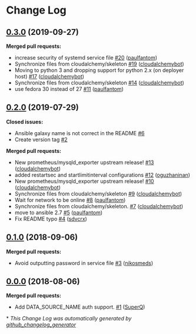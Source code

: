 # Change Log

## [0.3.0](https://galaxy.ansible.com/cloudalchemy/mysqld_exporter) (2019-09-27)
**Merged pull requests:**

- increase security of systemd service file [\#20](https://github.com/cloudalchemy/ansible-mysqld_exporter/pull/20) ([paulfantom](https://github.com/paulfantom))
- Synchronize files from cloudalchemy/skeleton [\#19](https://github.com/cloudalchemy/ansible-mysqld_exporter/pull/19) ([cloudalchemybot](https://github.com/cloudalchemybot))
- Moving to python 3 and dropping support for python 2.x \(on deployer host\) [\#17](https://github.com/cloudalchemy/ansible-mysqld_exporter/pull/17) ([cloudalchemybot](https://github.com/cloudalchemybot))
- Synchronize files from cloudalchemy/skeleton [\#14](https://github.com/cloudalchemy/ansible-mysqld_exporter/pull/14) ([cloudalchemybot](https://github.com/cloudalchemybot))
- use fedora 30 instead of 27 [\#11](https://github.com/cloudalchemy/ansible-mysqld_exporter/pull/11) ([paulfantom](https://github.com/paulfantom))

## [0.2.0](https://galaxy.ansible.com/cloudalchemy/mysqld_exporter) (2019-07-29)
**Closed issues:**

- Ansible galaxy name is not correct in the README [\#6](https://github.com/cloudalchemy/ansible-mysqld_exporter/issues/6)
- Create version tag [\#2](https://github.com/cloudalchemy/ansible-mysqld_exporter/issues/2)

**Merged pull requests:**

- New prometheus/mysqld\_exporter upstream release! [\#13](https://github.com/cloudalchemy/ansible-mysqld_exporter/pull/13) ([cloudalchemybot](https://github.com/cloudalchemybot))
- added restartsec and startlimitinterval configurations [\#12](https://github.com/cloudalchemy/ansible-mysqld_exporter/pull/12) ([oguzhaninan](https://github.com/oguzhaninan))
- New prometheus/mysqld\_exporter upstream release! [\#10](https://github.com/cloudalchemy/ansible-mysqld_exporter/pull/10) ([cloudalchemybot](https://github.com/cloudalchemybot))
- Synchronize files from cloudalchemy/skeleton [\#9](https://github.com/cloudalchemy/ansible-mysqld_exporter/pull/9) ([cloudalchemybot](https://github.com/cloudalchemybot))
- Wait for network to be online [\#8](https://github.com/cloudalchemy/ansible-mysqld_exporter/pull/8) ([paulfantom](https://github.com/paulfantom))
- Synchronize files from cloudalchemy/skeleton. [\#7](https://github.com/cloudalchemy/ansible-mysqld_exporter/pull/7) ([cloudalchemybot](https://github.com/cloudalchemybot))
- move to ansible 2.7 [\#5](https://github.com/cloudalchemy/ansible-mysqld_exporter/pull/5) ([paulfantom](https://github.com/paulfantom))
- Fix README typo [\#4](https://github.com/cloudalchemy/ansible-mysqld_exporter/pull/4) ([sdvcrx](https://github.com/sdvcrx))

## [0.1.0](https://galaxy.ansible.com/cloudalchemy/mysqld_exporter) (2018-09-06)
**Merged pull requests:**

- Avoid outputting password in service file [\#3](https://github.com/cloudalchemy/ansible-mysqld_exporter/pull/3) ([nikosmeds](https://github.com/nikosmeds))

## [0.0.0](https://galaxy.ansible.com/cloudalchemy/mysqld_exporter) (2018-08-06)
**Merged pull requests:**

- Add DATA\_SOURCE\_NAME auth support. [\#1](https://github.com/cloudalchemy/ansible-mysqld_exporter/pull/1) ([SuperQ](https://github.com/SuperQ))



\* *This Change Log was automatically generated by [github_changelog_generator](https://github.com/skywinder/Github-Changelog-Generator)*